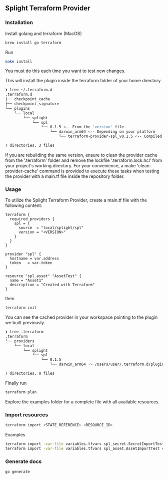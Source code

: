 ## Splight Terraform Provider

### Installation

Install golang and terraform (MacOS)

```bash
brew install go terraform
```

Run

```bash
make install
```

You must do this each time you want to test new changes.

This will install the plugin inside the terraform folder of your home directory.

```bash
❯ tree ~/.terraform.d
.terraform.d
├── checkpoint_cache
├── checkpoint_signature
└── plugins
    └── local
        └── splight
            └── spl
                └── 0.1.5 <-- From the 'version' file
                    └── darwin_arm64 <-- Depending on your platform
                        └── terraform-provider-spl_v0.1.5 <-- Compiled binary

7 directories, 3 files
```
If you are rebuilding the same version, ensure to clean the provider cache from the '.terraform' 
folder and remove the lockfile '.terraform.lock.hcl' from your project's working directory.
For your convenience, a make 'clean-provider-cache' command is provided to execute these tasks when
testing the provider with a main.tf file inside the repository folder.

### Usage

To utilize the Splight Terraform Provider, create a main.tf file with the following content:

```hcl
terraform {
  required_providers {
    spl = {
      source  = "local/splight/spl"
      version = "<VERSION>"
    }
  }
}

provider "spl" {
  hostname = var.address
  token   = var.token
}

resource "spl_asset" "AssetTest" {
  name = "Asset1"
  description = "Created with Terraform"
}
```

then

```bash
terraform init
```

You can see the cached provider in your workspace pointing to the plugin we built previously.

```bash
❯ tree .terraform
.terraform
└── providers
    └── local
        └── splight
            └── spl
                └── 0.1.5
                    └── darwin_arm64 -> /Users/user/.terraform.d/plugins/local/splight/spl/0.1.5/darwin_arm64

7 directories, 0 files
```

Finally run

```bash
terraform plan
```

Explore the examples folder for a complete file with all available resources.

### Import resources

```sh
terraform import <STATE_REFERENCE> <RESOURCE_ID>
```

Examples

```sh
terraform import -var-file variables.tfvars spl_secret.SecretImportTest 3e408b18-79df-465b-850d-6629088224de
terraform import -var-file variables.tfvars spl_asset.AssetImportTest 4e408b18-79df-465b-850d-6629088224de
```

### Generate docs

```
go generate
```
